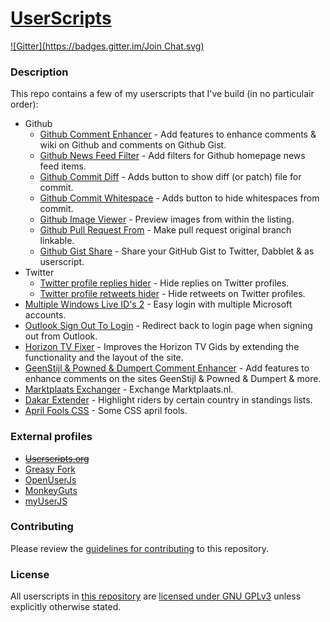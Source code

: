 [UserScripts](https://github.com/jerone/UserScripts)
===========

[![Gitter](https://badges.gitter.im/Join Chat.svg)](https://gitter.im/jerone/UserScripts?utm_source=badge&utm_medium=badge&utm_campaign=pr-badge)

### Description

This repo contains a few of my userscripts that I've build (in no particulair order):

* Github
    * [Github Comment Enhancer](https://github.com/jerone/UserScripts/tree/master/Github_Comment_Enhancer) - Add features to enhance comments & wiki on Github and comments on Github Gist.
    * [Github News Feed Filter](https://github.com/jerone/UserScripts/tree/master/Github_News_Feed_Filter) - Add filters for Github homepage news feed items.
    * [Github Commit Diff](https://github.com/jerone/UserScripts/tree/master/Github_Commit_Diff) - Adds button to show diff (or patch) file for commit.
    * [Github Commit Whitespace](https://github.com/jerone/UserScripts/tree/master/Github_Commit_Whitespace) - Adds button to hide whitespaces from commit.
    * [Github Image Viewer](https://github.com/jerone/UserScripts/tree/master/Github_Image_Viewer) - Preview images from within the listing.
    * [Github Pull Request From](https://github.com/jerone/UserScripts/tree/master/Github_Pull_Request_From) - Make pull request original branch linkable.
    * [Github Gist Share](https://github.com/jerone/UserScripts/tree/master/Github_Gist_Share) - Share your GitHub Gist to Twitter, Dabblet & as userscript.
* Twitter
    * [Twitter profile replies hider](https://github.com/jerone/UserScripts/tree/master/Twitter_profile_replies_hider) - Hide replies on Twitter profiles.
    * [Twitter profile retweets hider](https://github.com/jerone/UserScripts/tree/master/Twitter_profile_retweets_hider) - Hide retweets on Twitter profiles.
* [Multiple Windows Live ID's 2](https://github.com/jerone/UserScripts/tree/master/Multiple_Windows_Live_IDs_2) - Easy login with multiple Microsoft accounts.
* [Outlook Sign Out To Login](https://github.com/jerone/UserScripts/tree/master/Outlook_Sign_Out_To_Login) - Redirect back to login page when signing out from Outlook.
* [Horizon TV Fixer](https://github.com/jerone/UserScripts/tree/master/Horizon_TV_Fixer) - Improves the Horizon TV Gids by extending the functionality and the layout of the site.
* [GeenStijl & Powned & Dumpert Comment Enhancer](https://github.com/jerone/UserScripts/tree/master/GeenStijl_Powned_Dumpert_Comment_Enhancer) - Add features to enhance comments on the sites GeenStijl & Powned & Dumpert & more.
* [Marktplaats Exchanger](https://github.com/jerone/UserScripts/tree/master/Marktplaats_Exchanger) - Exchange Marktplaats.nl.
* [Dakar Extender](https://github.com/jerone/UserScripts/tree/master/Dakar_Extender) - Highlight riders by certain country in standings lists.
* [April Fools CSS](https://github.com/jerone/UserScripts/tree/master/April_Fools_CSS) - Some CSS april fools.

### External profiles

* ~~[Userscripts.org](http://userscripts.org:8080/users/jerone)~~
* [Greasy Fork](https://greasyfork.org/users/15)
* [OpenUserJs](https://openuserjs.org/users/jerone)
* [MonkeyGuts](https://monkeyguts.com/author.php?un=jerone)
* [myUserJS](http://myuserjs.org/user/jerone)

### Contributing

Please review the [guidelines for contributing](https://github.com/jerone/UserScripts/blob/master/CONTRIBUTING.md) to this repository.

### License

All userscripts in [this repository](https://github.com/jerone/UserScripts) are [licensed under GNU GPLv3](https://github.com/jerone/UserScripts/blob/master/LICENSE.txt) unless explicitly otherwise stated.
